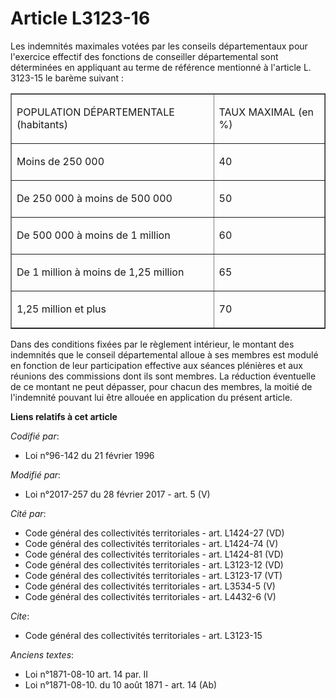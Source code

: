 # Article L3123-16

Les indemnités maximales votées par les conseils départementaux pour l'exercice effectif des fonctions de conseiller
départemental sont déterminées en appliquant au terme de référence mentionné à l'article L. 3123-15 le barème suivant : 

<table align="center" border="1" cellspacing="0" width="378" cellpadding="0">
  <tbody>
    <tr>
      <td>

POPULATION DÉPARTEMENTALE (habitants) 

</td>
      <td>

TAUX MAXIMAL (en %) 

</td>
    </tr>
    <tr>
      <td valign="top">

Moins de 250 000 

</td>
      <td valign="top">

40 

</td>
    </tr>
    <tr>
      <td valign="top">

De 250 000 à moins de 500 000 

</td>
      <td valign="top">

50 

</td>
    </tr>
    <tr>
      <td valign="top">

De 500 000 à moins de 1 million 

</td>
      <td valign="top">

60 

</td>
    </tr>
    <tr>
      <td valign="top">

De 1 million à moins de 1,25 million 

</td>
      <td valign="top">

65 

</td>
    </tr>
    <tr>
      <td valign="top">

1,25 million et plus 

</td>
      <td valign="top">

70 

</td>
    </tr>
  </tbody>
</table>

Dans des conditions fixées par le règlement intérieur, le montant des indemnités que le conseil départemental alloue à ses
membres est modulé en fonction de leur participation effective aux séances plénières et aux réunions des commissions dont ils
sont membres. La réduction éventuelle de ce montant ne peut dépasser, pour chacun des membres, la moitié de l'indemnité
pouvant lui être allouée en application du présent article.

**Liens relatifs à cet article**

_Codifié par_:

  - Loi n°96-142 du 21 février 1996

_Modifié par_:

  - Loi n°2017-257 du 28 février 2017 - art. 5 (V)

_Cité par_:

  - Code général des collectivités territoriales - art. L1424-27 (VD)
  - Code général des collectivités territoriales - art. L1424-74 (V)
  - Code général des collectivités territoriales - art. L1424-81 (VD)
  - Code général des collectivités territoriales - art. L3123-12 (VD)
  - Code général des collectivités territoriales - art. L3123-17 (VT)
  - Code général des collectivités territoriales - art. L3534-5 (V)
  - Code général des collectivités territoriales - art. L4432-6 (V)

_Cite_:

  - Code général des collectivités territoriales - art. L3123-15

_Anciens textes_:

  - Loi n°1871-08-10 art. 14 par. II
  - Loi n°1871-08-10. du 10 août 1871 - art. 14 (Ab)
